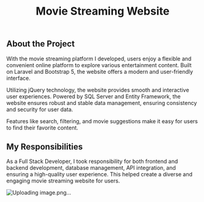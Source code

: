 <header>
        <h1>Movie Streaming Website</h1>
    </header>
    <section>
        <h2>About the Project</h2>
        <p>
            With the movie streaming platform I developed, users enjoy a flexible and convenient online platform to explore various entertainment content. Built on Laravel and Bootstrap 5, the website offers a modern and user-friendly interface.
        </p>
        <p>
            Utilizing jQuery technology, the website provides smooth and interactive user experiences. Powered by SQL Server and Entity Framework, the website ensures robust and stable data management, ensuring consistency and security for user data.
        </p>
        <p>
            Features like search, filtering, and movie suggestions make it easy for users to find their favorite content.
        </p>
    </section>
    <section>
        <h2>My Responsibilities</h2>
        <p>
            As a Full Stack Developer, I took responsibility for both frontend and backend development, database management, API integration, and ensuring a high-quality user experience. This helped create a diverse and engaging movie streaming website for users.
        </p>
    </section>

![Uploading image.png…]()

